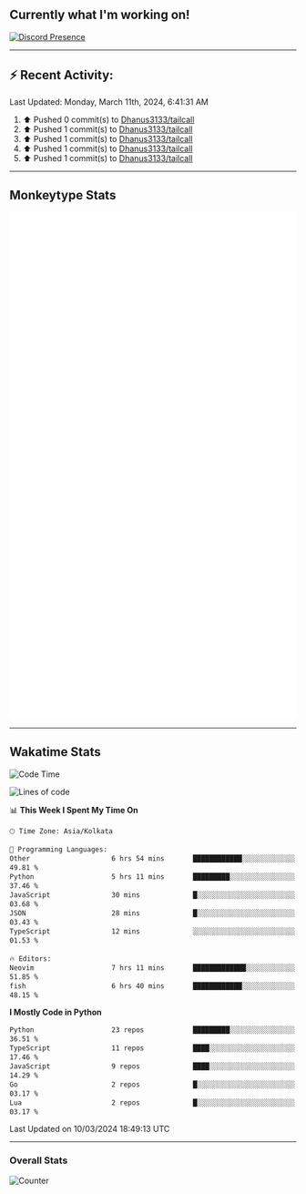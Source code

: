 ## Currently what I'm working on!
[![Discord Presence](https://lanyard.cnrad.dev/api/534981034400284712)](https://discord.com/users/534981034400284712)

---

## :zap: Recent Activity:
<!--RECENT_ACTIVITY:last_update-->
Last Updated: Monday, March 11th, 2024, 6:41:31 AM
<!--RECENT_ACTIVITY:last_update_end-->
<!--RECENT_ACTIVITY:start-->
1. ⬆️ Pushed 0 commit(s) to [Dhanus3133/tailcall](https://github.com/Dhanus3133/tailcall)<br>
2. ⬆️ Pushed 1 commit(s) to [Dhanus3133/tailcall](https://github.com/Dhanus3133/tailcall)<br>
3. ⬆️ Pushed 1 commit(s) to [Dhanus3133/tailcall](https://github.com/Dhanus3133/tailcall)<br>
4. ⬆️ Pushed 1 commit(s) to [Dhanus3133/tailcall](https://github.com/Dhanus3133/tailcall)<br>
5. ⬆️ Pushed 1 commit(s) to [Dhanus3133/tailcall](https://github.com/Dhanus3133/tailcall)<br>
<!--RECENT_ACTIVITY:end-->

---

## Monkeytype Stats
<a href="https://monkeytype.com/profile/dhanus">
  <img src="https://raw.githubusercontent.com/Dhanus3133/Dhanus3133/monkeytype/monkeytype-lbpb.svg" alt="Monkeytype Profile" />
</a>

---

## Wakatime Stats
<!--START_SECTION:waka-->
![Code Time](http://img.shields.io/badge/Code%20Time-1%2C693%20hrs%2029%20mins-blue)

![Lines of code](https://img.shields.io/badge/From%20Hello%20World%20I%27ve%20Written-4.9%20million%20lines%20of%20code-blue)

📊 **This Week I Spent My Time On** 

```text
🕑︎ Time Zone: Asia/Kolkata

💬 Programming Languages: 
Other                    6 hrs 54 mins       ████████████░░░░░░░░░░░░░   49.81 % 
Python                   5 hrs 11 mins       █████████░░░░░░░░░░░░░░░░   37.46 % 
JavaScript               30 mins             █░░░░░░░░░░░░░░░░░░░░░░░░   03.68 % 
JSON                     28 mins             █░░░░░░░░░░░░░░░░░░░░░░░░   03.43 % 
TypeScript               12 mins             ░░░░░░░░░░░░░░░░░░░░░░░░░   01.53 % 

🔥 Editors: 
Neovim                   7 hrs 11 mins       █████████████░░░░░░░░░░░░   51.85 % 
fish                     6 hrs 40 mins       ████████████░░░░░░░░░░░░░   48.15 % 
```

**I Mostly Code in Python** 

```text
Python                   23 repos            █████████░░░░░░░░░░░░░░░░   36.51 % 
TypeScript               11 repos            ████░░░░░░░░░░░░░░░░░░░░░   17.46 % 
JavaScript               9 repos             ████░░░░░░░░░░░░░░░░░░░░░   14.29 % 
Go                       2 repos             █░░░░░░░░░░░░░░░░░░░░░░░░   03.17 % 
Lua                      2 repos             █░░░░░░░░░░░░░░░░░░░░░░░░   03.17 % 
```




 Last Updated on 10/03/2024 18:49:13 UTC
<!--END_SECTION:waka-->
---

### Overall Stats

<img src="https://moe-counter.glitch.me/get/@Dhanus3133?theme=asoul" alt="Counter" />
